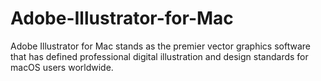 # Adobe-Illustrator-for-Mac
Adobe Illustrator for Mac stands as the premier vector graphics software that has defined professional digital illustration and design standards for macOS users worldwide.
